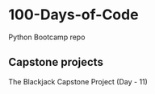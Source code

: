 # 100-Days-of-Code
Python Bootcamp repo

## Capstone projects
The Blackjack Capstone Project (Day - 11)